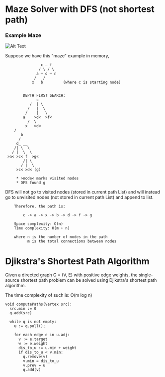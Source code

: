 # Maze Solver with DFS (not shortest path)

### Example Maze
![Alt Text](https://media.giphy.com/media/m8WJyj31MS4IJbFQBm/giphy.gif)

Suppose we have this "maze" example in memory,
```	
			    c — f
			   / \ / \
			  a — d — n
			 /   /   
			x   b         (where c is starting node)
				      
		
		DEPTH FIRST SEARCH:
	          c
	       /  | \
	      /   |  \
	     /    |   \
	    a    >d<  >f<
     	  /  \
         x   >d< 
	/   
       b    
      /	
     d_ __
    /| \  \
   / |  \  \
 >a< >c< f  >g<
        /| \
       / |  \
     >c< >d< (g)
```	             
		 * >node< marks visited nodes
		 * DFS found g
		
DFS will not go to visited nodes (stored in current path List) and will instead go to unvisited nodes (not stored in current path List) and append to list.
		
		Therefore, the path is:
		
			c -> a -> x -> b -> d -> f -> g 
		
		Space complexity: O(n)
		Time complexity: O(m + n)
		
		where n is the number of nodes in the path
		      m is the total connections between nodes
          
          
# Djikstra's Shortest Path Algorithm

Given a directed graph G = (V, E) with positive edge weights, the single-source shortest path problem can be solved using Djikstra's shortest path algorithm.

The time complexity of such is: 
O(m log n)


```
void computePaths(Vertex src):
  src.min := 0
  q.add(src)
     
  while q is not empty:
    u := q.poll();
    
    for each edge e in u.adj:
      v := e.target
      w := e.weight
      dis_to_u := u.min + weight
      if dis_to_u < v.min:
        q.remove(v)
        v.min = dis_to_u
        v.prev = u
        q.add(v)       
```
